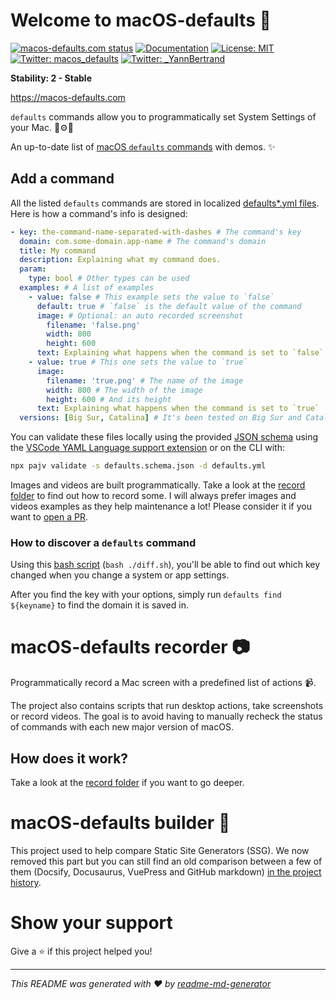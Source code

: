 # Welcome to macOS-defaults 👋

[![macos-defaults.com status](https://img.shields.io/pingpong/uptime/sp_92e9dcd33e474926853ac99968debf88)](https://macos-defaults.pingpong.host/)
[![Documentation](https://img.shields.io/badge/documentation-yes-brightgreen.svg)](https://github.com/yannbertrand/macos-defaults/tree/main)
[![License: MIT](https://img.shields.io/badge/License-MIT-yellow.svg)](#)
[![Twitter: macos_defaults](https://img.shields.io/twitter/follow/macos_defaults.svg?style=social)](https://twitter.com/macos_defaults)
[![Twitter: _YannBertrand](https://img.shields.io/twitter/follow/_YannBertrand.svg?style=social)](https://twitter.com/_YannBertrand)

**Stability: 2 - Stable**

https://macos-defaults.com

`defaults` commands allow you to programmatically set System Settings of your Mac. 🤖⚙️🔧

An up-to-date list of [macOS `defaults` commands](https://macos-defaults.com) with demos. ✨

## Add a command

All the listed `defaults` commands are stored in localized [defaults\*.yml files](./defaults.yml). Here is how a command's info is designed:

```yml
- key: the-command-name-separated-with-dashes # The command's key
  domain: com.some-domain.app-name # The command's domain
  title: My command
  description: Explaining what my command does.
  param:
    type: bool # Other types can be used
  examples: # A list of examples
    - value: false # This example sets the value to `false`
      default: true # `false` is the default value of the command
      image: # Optional: an auto recorded screenshot
        filename: 'false.png'
        width: 800
        height: 600
      text: Explaining what happens when the command is set to `false`
    - value: true # This one sets the value to `true`
      image:
        filename: 'true.png' # The name of the image
        width: 800 # The width of the image
        height: 600 # And its height
      text: Explaining what happens when the command is set to `true`
  versions: [Big Sur, Catalina] # It's been tested on Big Sur and Catalina
```

You can validate these files locally using the provided [JSON schema](./defaults.schema.json) using the [VSCode YAML Language support extension](https://marketplace.visualstudio.com/items?itemName=redhat.vscode-yaml) or on the CLI with:

```sh
npx pajv validate -s defaults.schema.json -d defaults.yml
```

Images and videos are built programmatically. Take a look at the [record folder](./record/#readme) to find out how to record some. I will always prefer images and videos examples as they help maintenance a lot! Please consider it if you want to [open a PR](https://github.com/yannbertrand/macos-defaults/compare).

### How to discover a `defaults` command

Using this [bash script](diff.sh) (`bash ./diff.sh`), you'll be able to find out which key changed when you change a system or app settings.

After you find the key with your options, simply run `defaults find ${keyname}` to find the domain it is saved in.

# macOS-defaults recorder 📷

Programmatically record a Mac screen with a predefined list of actions 📹.

The project also contains scripts that run desktop actions, take screenshots or record videos. The goal is to avoid having to manually recheck the status of commands with each new major version of macOS.

## How does it work?

Take a look at the [record folder](./record/#readme) if you want to go deeper.

# macOS-defaults builder 🤖

This project used to help compare Static Site Generators (SSG). We now removed this part but you can still find an old comparison between a few of them (Docsify, Docusaurus, VuePress and GitHub markdown) [in the project history](https://github.com/yannbertrand/macos-defaults/tree/1716cb77e7c17f8317e18e9b9418cc834bb3486c/build).

# Show your support

Give a ⭐️ if this project helped you!

---

_This README was generated with ❤️ by [readme-md-generator](https://github.com/kefranabg/readme-md-generator)_
